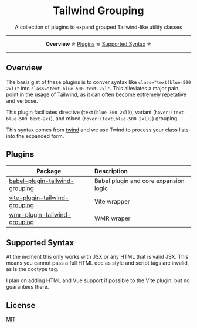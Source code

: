 <h1 align="center">Tailwind Grouping</h1>

<p align="center">A collection of plugins to expand grouped Tailwind-like utility classes</p>

---

<p align="center">
  <strong>Overview</strong> ✯
  <a href="#plugins">Plugins</a> ✯
  <a href="#supported-syntax">Supported Syntax</a> ✯
</p>

---

## Overview

The basis gist of these plugins is to conver syntax like `class="text(blue-500 2xl)"` into `class="text-blue-500 text-2xl"`. This alleviates a major pain point in the usage of Tailwind, as it can often become extremely repetative and verbose.

This plugin facilitates directive (`text(blue-500 2xl)`), variant (`hover:(text-blue-500 text-2x)`), and mixed (`hover:(text(blue-500 2xl))`) grouping.

This syntax comes from [twind](https://twind.dev) and we use Twind to process your class lists into the expanded form.

## Plugins


| Package                                              | Description                           |
| ---------------------------------------------------- | :-------------------------------------|
| [babel-plugin-tailwind-grouping](packages/babel)     | Babel plugin and core expansion logic |
| [vite-plugin-tailwind-grouping](packages/vite)       | Vite wrapper                          |
| [wmr-plugin-tailwind-grouping](packages/wmr)         | WMR wraper                            |

## Supported Syntax

At the moment this only works with JSX or any HTML that is valid JSX. This means you cannot pass a full HTML doc as style and script tags are invalid, as is the doctype tag.

I plan on adding HTML and Vue support if possible to the Vite plugin, but no guarantees there.

## License

[MIT](https://github.com/rschristian/freetunnel/blob/master/LICENSE)

